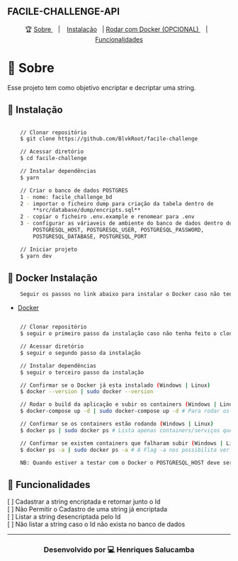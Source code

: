 ## FACILE-CHALLENGE-API

<p align="center">🏆
  <a href="#-sobre"> Sobre </a>&nbsp;&nbsp;&nbsp;|&nbsp;&nbsp;&nbsp;
    <a href="#-instalação">Instalação</a>&nbsp;&nbsp;&nbsp;|
    <a href="#-docker-instalação">Rodar com Docker (OPCIONAL) </a>&nbsp;&nbsp;&nbsp;|&nbsp;&nbsp;&nbsp;
    <a href="#️-funcionalidades">Funcionalidades</a>
</p>

# 📖 Sobre

Esse projeto tem como objetivo encriptar e decriptar uma string.

## 🏃 Instalação

```bash

    // Clonar repositório
    $ git clone https://github.com/BlvkRoot/facile-challenge

    // Acessar diretório
    $ cd facile-challenge

    // Instalar dependências
    $ yarn

    // Criar o banco de dados POSTGRES 
    1 - nome: facile_challenge_bd
    2 - importar o ficheiro dump para criação da tabela dentro de 
        **src/database/dump/encripts.sql**
    2 - copiar o ficheiro .env.example e renomear para .env
    3 - configurar as váriaveis de ambiente do banco de dados dentro do ficheiro .env:
        POSTGRESQL_HOST, POSTGRESQL_USER, POSTGRESQL_PASSWORD, 
        POSTGRESQL_DATABASE, POSTGRESQL_PORT

    // Iniciar projeto
    $ yarn dev
```

## 🐋 Docker Instalação

```bash
    Seguir os passos no link abaixo para instalar o Docker caso não tenha na sua máquina
```
- [Docker](https://docs.docker.com/engine/install)

```bash

    // Clonar repositório
    $ seguir o primeiro passo da instalação caso não tenha feito o clone

    // Acessar diretório
    $ seguir o segundo passo da instalação

    // Instalar dependências
    $ seguir o terceiro passo da instalação

    // Confirmar se o Docker já esta instalado (Windows | Linux)
    $ docker --version | sudo docker --version

    // Rodar o build da aplicação e subir os containers (Windows | Linux)
    $ docker-compose up -d | sudo docker-compose up -d # Para rodar os serviços em modo detach e não travar o terminal

    // Confirmar se os containers estão rodando (Windows | Linux)
    $ docker ps | sudo docker ps # Lista apenas containers/serviços que estão a Rodar

    // Confirmar se existem containers que falharam subir (Windows | Linux)
    $ docker ps -a | sudo docker ps -a # A Flag -a nos possibilita ver também containers parados

    NB: Quando estiver a testar com o Docker o POSTGRESQL_HOST deve ser o nome do serviço do banco de dados definido no ficheiro docker-compose.yml
```

## 📑 Funcionalidades

[ ] Cadastrar a string encriptada e retornar junto o Id <br/>
[ ] Não Permitir o Cadastro de uma string já encriptada <br/>
[ ] Listar a string desencriptada pelo Id <br/>
[ ] Não listar a string caso o Id não exista no banco de dados<br/>

---

<h3 align="center">Desenvolvido por 💻 Henriques Salucamba </h3>
